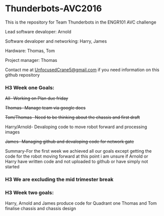 # Thunderbots-AVC2016
This is the repository for Team Thunderbots in the ENGR101 AVC challenge

Lead software devaloper: Arnold 

Software devaloper and networking: Harry, James

Hardware: Thomas, Tom

Project manager: Thomas

Contact me at UnfocusedCrane5@gmail.com if you need information on this github repository

### H3 Week one Goals:

~~All- Working on Plan due friday~~

~~Thomas- Manage team via google docs~~

~~Tom/Thomas- Need to be thinking about the chassis and first draft~~

Harry/Arnold- Devaloping code to move robot forward and processing images

~~James- Managing github and devaloping code for network gate~~

Summary-For the first week we achieved all our goals except getting the code for the robot moving forward
at this point i am unsure if Arnold or Harry have written code and not uploaded to github or have simply not started

### H3 We are excluding the mid trimester break

### H3 Week two goals:
Harry, Arnold and James produce code for Quadrant one
Thomas and Tom finalise chassis and chassis design


